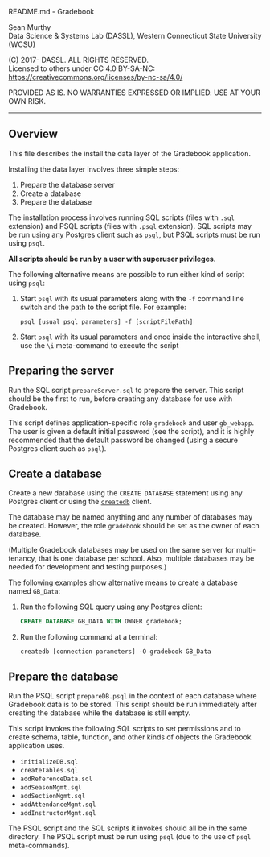 README.md - Gradebook

Sean Murthy   
Data Science & Systems Lab (DASSL), Western Connecticut State University (WCSU)

(C) 2017- DASSL. ALL RIGHTS RESERVED.   
Licensed to others under CC 4.0 BY-SA-NC:   
https://creativecommons.org/licenses/by-nc-sa/4.0/

PROVIDED AS IS. NO WARRANTIES EXPRESSED OR IMPLIED. USE AT YOUR OWN RISK.

---

## Overview

This file describes the install the data layer of the Gradebook application.

Installing the data layer involves three simple steps:
1. Prepare the database server
2. Create a database
3. Prepare the database

The installation process involves running SQL scripts (files with `.sql`
extension) and PSQL scripts (files with `.psql` extension). SQL scripts may be
run using any Postgres client such as [`psql`](https://www.postgresql.org/docs/9.6/static/app-psql.html),
but PSQL scripts must be run using `psql`.

__All scripts should be run by a user with superuser privileges__.

The following alternative means are possible to run either kind of script using
`psql`:

1. Start `psql` with its usual parameters along with the `-f` command line switch
and the path to the script file. For example:

      `psql [usual psql parameters] -f [scriptFilePath]`

2. Start `psql` with its usual parameters and once inside the interactive shell,
use the `\i` meta-command to execute the script

## Preparing the server

Run the SQL script `prepareServer.sql` to prepare the server. This script should
be the first to run, before creating any database for use with Gradebook.

This script defines application-specific role `gradebook` and user `gb_webapp`.
The user is given a default initial password (see the script), and it is highly
recommended that the default password be changed (using a secure Postgres client
such as `psql`).


## Create a database

Create a new database using the `CREATE DATABASE` statement using any Postgres
client or using the [`createdb`](https://www.postgresql.org/docs/9.6/static/app-createdb.html)
client.

The database may be named anything and any number of databases may be created.
However, the role `gradebook` should be set as the owner of each database.

(Multiple Gradebook databases may be used on the same server for multi-tenancy,
that is one database per school. Also, multiple databases may be needed for
development and testing purposes.)

The following examples show alternative means to create a database named
`GB_Data`:

1. Run the following SQL query using any Postgres client:

      ```sql
      CREATE DATABASE GB_DATA WITH OWNER gradebook;
      ```

2. Run the following command at a terminal:

      `createdb [connection parameters] -O gradebook GB_Data`


## Prepare the database

Run the PSQL script `prepareDB.psql` in the context of each database where
Gradebook data is to be stored. This script should be run immediately after
creating the database while the database is still empty.

This script invokes the following SQL scripts to set permissions and to create
schema, table, function, and other kinds of objects the Gradebook application
uses.

- `initializeDB.sql`
- `createTables.sql`
- `addReferenceData.sql`
- `addSeasonMgmt.sql`
- `addSectionMgmt.sql`
- `addAttendanceMgmt.sql`
- `addInstructorMgmt.sql`

The PSQL script and the SQL scripts it invokes should all be in the same
directory. The PSQL script must be run using `psql` (due to the use of `psql`
meta-commands).
